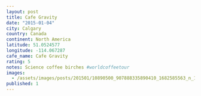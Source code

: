 ```yaml
---
layout: post
title: Cafe Gravity
date: "2015-01-04"
city: Calgary
country: Canada
continent: North America
latitude: 51.0524577
longitude: -114.067287
cafe_name: Cafe Gravity
rating: 5
notes: Science coffee birches #worldcoffeetour
images:
  - /assets/images/posts/201501/10890500_907888335890410_1682585563_n_17842999414001623.jpg
published: 1
---
```

